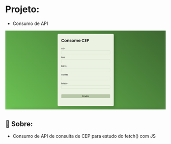 # Projeto:

- Consumo de API

<img src="./src/img/tela.png" alt="Imagem da Tela" width="">


## 🔧 Sobre:

- Consumo de API de consulta de CEP para estudo do fetch() com JS
